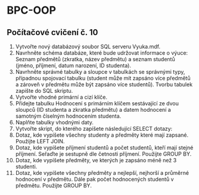 # BPC-OOP

## Počítačové cvičení č. 10

1. Vytvořte nový databázový soubor SQL serveru Vyuka.mdf.
2. Navrhněte schéma databáze, které bude udržovat informace o výuce: Seznam předmětů (zkratka, název předmětu) a seznam studentů (jméno, příjmení, datum narození, ID studenta).
3. Navrhněte správné tabulky a sloupce v tabulkách se správnými typy, případnou spojovací tabulku (student může mít zapsáno více předmětů a zároveň v předmětu může být zapsáno více studentů). Tvorbu tabulek zapište do SQL skriptu.
4. Vytvořte vhodné primární a cizí klíče.
5. Přidejte tabulku Hodnocení s primárním klíčem sestávající ze dvou sloupců (ID studenta a zkratka předmětu) a datem hodnocení a samotným číselným hodnocením studenta.
6. Naplňte tabulky vhodnými daty.
7. Vytvořte skript, do kterého zapíšete následující SELECT dotazy:
8. Dotaz, kde vypíšete všechny studenty a předměty které mají zapsané. Použijte LEFT JOIN.
9. Dotaz, kde vypíšete příjmení studentů a počet studentů, kteří mají stejné příjmení. Seřaďte je sestupně dle četnosti příjmení. Použijte GROUP BY.
10. Dotaz, kde vypíšete předměty, ve kterých je zapsáno méně než 3 studenti.
11. Dotaz, kde vypíšete všechny předměty a nejlepší, nejhorší a průměrné hodnocení v předmětu. Dále pak počet hodnocených studentů v předmětu. Použijte GROUP BY.